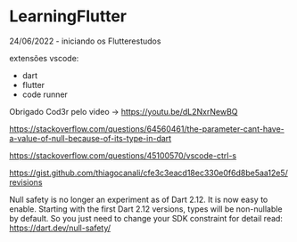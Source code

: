# LearningFlutter
24/06/2022 - iniciando os Flutterestudos

extensões vscode:
- dart
- flutter
- code runner

Obrigado Cod3r pelo video -> https://youtu.be/dL2NxrNewBQ 

https://stackoverflow.com/questions/64560461/the-parameter-cant-have-a-value-of-null-because-of-its-type-in-dart

https://stackoverflow.com/questions/45100570/vscode-ctrl-s

https://gist.github.com/thiagocanali/cfe3c3eacd18ec330e0f6d8be5aa12e5/revisions

Null safety is no longer an experiment as of Dart 2.12. It is now easy to enable.
Starting with the first Dart 2.12 versions, types will be non-nullable by default. So you just need to change your SDK constraint
for detail read: https://dart.dev/null-safety/

